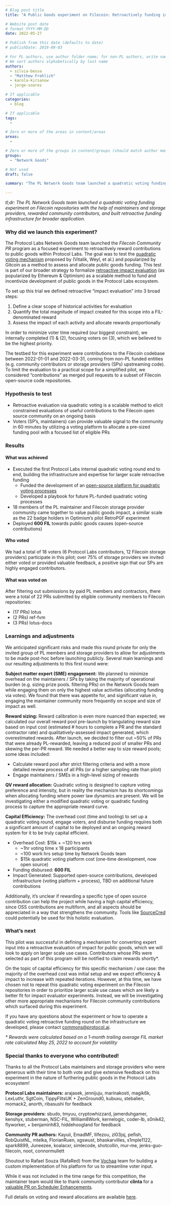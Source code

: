 ```yaml
---
# Blog post title
title: "A Public Goods experiment on Filecoin: Retroactively funding impact with Quadratic Voting"

# Website post date
# format YYYY-MM-DD
date: 2022-05-27

# Publish from this date (defaults to date)
# publishDate: 2019-09-03

# For PL authors, use author folder name; for non-PL authors, write name as in paper within ""
# We sort authors alphabetically by last name
authors:
  - silvia-bessa
  - "Matthew Frehlich"
  - karola-kirsanow
  - jorge-soares

# If applicable
categories:
  - blog

# If applicable
tags:
  -

# Zero or more of the areas in content/areas
areas:
  -

# Zero or more of the groups in content/groups (should match author membership)
groups:
  - "Network Goods"

# Not used
draft: false

summary: "The PL Network Goods team launched a quadratic voting funding experiment on Filecoin repositories with the help of maintainers and storage providers, rewarded community contributors, and built retroactive funding infrastructure for broader application."

---
```


*tl;dr: The PL Network Goods team launched a quadratic voting funding experiment on Filecoin repositories with the help of maintainers and storage providers, rewarded community contributors, and built retroactive funding infrastructure for broader application.*


### Why did we launch this experiment?

The Protocol Labs Network Goods team launched the _Filecoin Community PR_ program as a focused experiment to retroactively reward contributions to public goods within Protocol Labs.  The goal was to test the [quadratic voting mechanism](https://vitalik.ca/general/2019/12/07/quadratic.html) proposed by (Vitalik, Weyl, et al.) and popularized by Gitcoin as a method to assess and allocate public goods funding. This test is part of our broader strategy to formalize [retroactive impact evaluation](https://medium.com/ethereum-optimism/retroactive-public-goods-funding-33c9b7d00f0c) (as popularized by Ethereum & Optimism) as a scalable method to fund and incentivize development of public goods in the Protocol Labs ecosystem.

To set up this trial we defined retroactive “impact evaluation” into 3 broad steps:

1. Define a clear scope of historical activities for evaluation
2. Quantify the total magnitude of impact created for this scope into a FIL-denominated reward
3. Assess the impact of each activity and allocate rewards proportionally

In order to minimize voter time required (our biggest constraint), we internally completed (1) & (2), focusing voters on (3), which we believed to be the highest priority.

The testbed for this experiment were contributions to the Filecoin codebase between 2022-01-01 and 2022-03-31, coming from non-PL funded entities (e.g. community contributors or storage providers (SPs) upstreaming code). To limit the evaluation to a practical scope for a simplified pilot, we considered “contributions” as merged pull requests to a subset of Filecoin open-source code repositories.

### Hypothesis to test

* Retroactive evaluation via quadratic voting is a scalable method to elicit constrained evaluations of useful contributions to the Filecoin open source community on an ongoing basis
* Voters (SP’s, maintainers) can provide valuable signal to the community in 60 minutes by utilizing a voting platform to allocate a pre-sized funding pool with a focused list of eligible PRs

### Results

#### What was achieved

* Executed the first Protocol Labs internal quadratic voting round end to end, building the infrastructure and expertise for larger scale retroactive funding
    * Funded the development of an [open-source platform for quadratic voting processes](https://github.com/RafaRed/Vochaa-Funding)
    * Developed a playbook for future PL-funded quadratic voting processes
* 18 members of the PL maintainer and Filecoin storage provider community came together to value public goods impact, a similar scale as the 22 badge holders in Optimism’s pilot RetroPGF experiment
* Deployed **600 FIL** towards public goods causes (open-source contributions)

#### Who voted

We had a total of 18 voters (6 Protocol Labs contributors, 12 Filecoin storage providers) participate in this pilot; over 75% of storage providers we invited either voted or provided valuable feedback, a positive sign that our SPs are highly engaged contributors.

#### What was voted on

After filtering out submissions by paid PL members and contractors, there were a total of 22 PRs submitted by eligible community members to Filecoin repositories:

* (17 PRs) lotus
* (2 PRs) ref-fvm
* (3 PRs) lotus-docs


### Learnings and adjustments

We anticipated significant risks and made this round private for only the invited group of PL members and storage providers to allow for adjustments to be made post-hoc before launching publicly.  Several main learnings and our resulting adjustments to this first round were:

**Subject matter expert (SME) engagement:** We planned to minimize overhead on the maintainers / SPs by taking the majority of operational burden (e.g. sizing prize pools. filtering PRs) on the Network Goods team while engaging them on only the highest value activities (allocating funding via votes). We found that there was appetite for, and significant value in, engaging the maintainer community more frequently on scope and size of impact as well.

**Reward sizing:** Reward calibration is even more nuanced than expected; we calculated our overall reward pool pre-launch by triangulating reward size based on input cost (estimated # hours to complete a PR and the standard contractor rate) and qualitatively-assessed impact generated, which overestimated rewards. After launch, we decided to filter out ~50% of PRs that were already PL-rewarded, leaving a reduced pool of smaller PRs and skewing the per-PR reward. We needed a better way to size reward pools; some ideas included:
* Calculate reward pool after strict filtering criteria and with a more detailed review process of all PRs (or a higher sampling rate than pilot)
* Engage maintainers / SMEs in a high-level sizing of rewards

**QV reward allocation:** Quadratic voting is designed to capture voting preference and intensity, but in reality the mechanism has its shortcomings when allocating funding where power law dynamics are present. We will be investigating either a modified quadratic voting or quadratic funding process to capture the appropriate reward curve.

**Capital Efficiency:** The overhead cost (time and tooling) to set up a quadratic voting round, engage voters, and disburse funding requires both a significant amount of capital to be deployed and an ongoing reward system for it to be truly capital efficient.  
* Overhead Cost: $15k + ~120 hrs work
    * ~1hr voting time x 18 participants
    * ~100 work hrs setup time by Network Goods team
    * $15k quadratic voting platform cost (one-time development, now open source)
* Funding disbursed: **600 FIL**
* Impact Generated: Supported open-source contributions, developed infrastructure (voting platform + process), TBD on additional future contributions

Additionally, it’s unclear if rewarding a specific type of open source contribution can help the project while having a high capital efficiency, since OSS contributions are multiform, and all aspects should be appreciated in a way that strengthens the community.  Tools like [SourceCred](https://sourcecred.io/) could potentially be used for this holistic evaluation.

### What’s next

This pilot was successful in defining a mechanism for converting expert input into a retroactive evaluation of impact for public goods, which we will look to apply on larger scale use cases.  Contributors whose PRs were selected as part of this program will be notified to claim rewards shortly*.

On the topic of capital efficiency for this specific mechanism / use case: the majority of the overhead cost was initial setup and we expect efficiency & impact to increase with repeated iterations. However, at this time, we have chosen not to repeat this quadratic voting experiment on the Filecoin repositories in order to prioritize larger scale use cases which are likely a better fit for impact evaluator experiments. Instead, we will be investigating other more appropriate mechanisms for Filecoin community contributions which surfaced during this experiment.

If you have any questions about the experiment or how to operate a quadratic voting retroactive funding round on the infrastructure we developed, please contact [commons@protocol.ai](mailto:commons@protocol.ai).

_* Rewards were calculated based on a 1-month trailing average FIL market rate calculated May 25, 2022 to account for volatility_

### Special thanks to everyone who contributed!

Thanks to all the Protocol Labs maintainers and storage providers who were generous with their time to both vote and give extensive feedback on this experiment in the nature of furthering public goods in the Protocol Labs ecosystem!

**Protocol Labs maintainers:** arajasek, jennijuju, marinakosti, magik6k, LexLuthr, SgtCoin, TippyFlitsUK + ZenGround0, kubuxu, stebalien, momack2, anorth, ribasushi for feedback

**Storage providers:** sbudo, tmyuu, cryptowhizzard, jamerduhgamer, kenshyx, stuberman, NSC-FIL, William8Work, kernelogic, coder-lb, s0nik42, flyworker, + benjaminh83, hiddehoogland for feedback

**Community PR authors:** Kayuii, EmadMF, llifezou, zl03jsj, pefish, RobQuistNL, mtelka, FlorianRuen, xgswust, bhaskarvilles, s1mple1122, spark8899, Juneezee, koalacxr, simlecode, shotcollin, mur-me, jenks-guo-filecoin, noot, connormullett

Shoutout to Rafael Souza (RafaRed) from the [Vochaa](https://github.com/RafaRed/Vochaa) team for building a custom implementation of his platform for us to streamline voter input.

While it was not included in the time range for this competition, the maintainer team would like to thank community contributor **clinta** for a [valuable PR on Scheduler Enhancements](https://github.com/filecoin-project/lotus/pull/7269).

Full details on voting and reward allocations are available [here](https://docs.google.com/spreadsheets/d/1f-V6r8pi0AgCZRSYuUAnsQZnfXg0wYTB/edit?usp=sharing&ouid=110683744377797191434&rtpof=true&sd=true).
